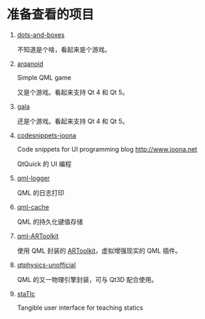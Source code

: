 # 准备查看的项目

1. [dots-and-boxes](https://github.com/Iktwo/dots-and-boxes)

    不知道是个啥，看起来是个游戏。

2. [arqanoid](https://github.com/Iktwo/arqanoid)

    Simple QML game

    又是个游戏。看起来支持 Qt 4 和 Qt 5。

3. [gala](https://github.com/belab/gala)

    还是个游戏。看起来支持 Qt 4 和 Qt 5。

4. [codesnippets-joona](https://github.com/jpetrell/codesnippets-joona)

    Code snippets for UI programming blog http://www.joona.net

    QtQuick 的 UI 编程

5. [qml-logger](https://github.com/chili-epfl/qml-logger)

    QML 的日志打印

6. [qml-cache](https://github.com/chili-epfl/qml-cache)

    QML 的持久化键值存储

7. [qml-ARToolkit](https://github.com/chili-epfl/qml-ARToolkit)

    使用 QML 封装的 [ARToolkit](http://artoolkit.org/)，虚拟增强现实的 QML 插件。

8. [qtphysics-unofficial](https://github.com/chili-epfl/qtphysics-unofficial)

    QML 的又一物理引擎封装，可与 Qt3D 配合使用。

9. [staTIc](https://github.com/chili-epfl/staTIc)

    Tangible user interface for teaching statics